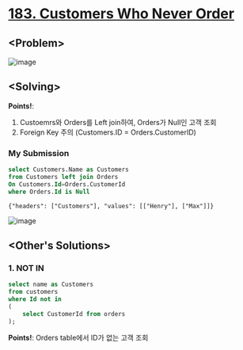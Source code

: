 # [183. Customers Who Never Order](https://leetcode.com/problems/customers-who-never-order/)

## \<Problem\>
![image](https://user-images.githubusercontent.com/74705142/120964332-25ed4900-c79e-11eb-9ff7-f3c7c5dc60dc.png)

## \<Solving\>
**Points!**: 
1.  Custoemrs와 Orders를 Left join하여, Orders가 Null인 고객 조회
2.  Foreign Key 주의 (Customers.ID = Orders.CustomerID)


### My Submission
```sql
select Customers.Name as Customers
from Customers left join Orders
On Customers.Id=Orders.CustomerId
where Orders.Id is Null 
```
```
{"headers": ["Customers"], "values": [["Henry"], ["Max"]]}
```
![image](https://user-images.githubusercontent.com/74705142/120964891-00ad0a80-c79f-11eb-9f4a-8bf69e2ab1b0.png)

## \<Other's Solutions\>

### 1. NOT IN
```sql
select name as Customers
from customers
where Id not in
(
    select CustomerId from orders
);
```
**Points!**: Orders table에서 ID가 없는 고객 조회  
